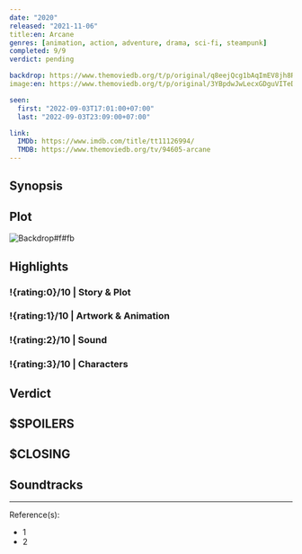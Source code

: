 ```yaml
---
date: "2020"
released: "2021-11-06"
title:en: Arcane
genres: [animation, action, adventure, drama, sci-fi, steampunk]
completed: 9/9
verdict: pending

backdrop: https://www.themoviedb.org/t/p/original/q8eejQcg1bAqImEV8jh8RtBD4uH.jpg
image:en: https://www.themoviedb.org/t/p/original/3YBpdwJwLecxGDguVITeDBP0kTd.jpg

seen:
  first: "2022-09-03T17:01:00+07:00"
  last: "2022-09-03T23:09:00+07:00"

link: 
  IMDb: https://www.imdb.com/title/tt11126994/
  TMDB: https://www.themoviedb.org/tv/94605-arcane
---
```



## Synopsis

## Plot

![Backdrop#f#fb](https://www.themoviedb.org/t/p/original/tOwd1kLWFeQXwrtCnSQrIMmrX6V.jpg "Source: TMDB")

## Highlights

### !{rating:0}/10 | Story & Plot

### !{rating:1}/10 | Artwork & Animation

### !{rating:2}/10 | Sound

### !{rating:3}/10 | Characters

## Verdict

## $SPOILERS

## $CLOSING

## Soundtracks

***
Reference(s):

- 1
- 2
